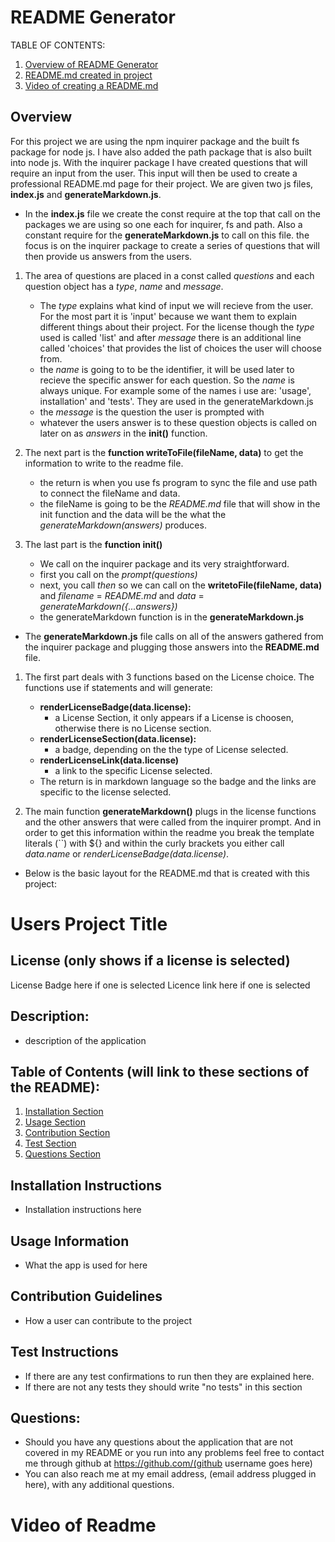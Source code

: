# README Generator

TABLE OF CONTENTS:
1. [Overview of README Generator](#overview)
2. [README.md created in project](#users-project-title)
3. [Video of creating a README.md](#video-of-readme)

## Overview
For this project we are using the npm inquirer package and the built fs package for node js. I have also added the path package that is also built into node js. With the inquirer package I have created questions that will require an input from the user. This input will then be used to create a professional README.md page for their project.
We are given two js files, **index.js** and **generateMarkdown.js**.

- In the **index.js** file we create the const require at the top that call on the packages we are using so one each for inquirer, fs and path. Also a constant require for the **generateMarkdown.js** to call on this file. the focus is on the inquirer package to create a series of questions that will then provide us answers from the users. 
1. The area of questions are placed in a const called *questions* and each question object has a *type*, *name* and *message*. 
    - The *type* explains what kind of input we will recieve from the user. For the most part it is 'input' because we want them to explain different things about their project. For the license though the *type* used is called 'list' and after *message* there is an additional line called 'choices' that provides the list of choices the user will choose from.
    - the *name* is going to to be the identifier, it will be used later to recieve the specific answer for each question. So the *name* is always unique. For example some of the names i use are: 'usage', installation' and 'tests'. They are used in the generateMarkdown.js
    - the *message* is the question the user is prompted with
    - whatever the users answer is to these question objects is called on later on as *answers* in the **init()** function.

2. The next part is the **function writeToFile(fileName, data)** to get the information to write to the readme file.
    - the return is when you use fs program to sync the file and use path to connect the fileName and data.
    - the fileName is going to be the *README.md* file that will show in the init function and the data will be the what the *generateMarkdown(answers)* produces.

3. The last part is the **function init()**
    - We call on the inquirer package and its very straightforward.
    - first you call on the *prompt(questions)*
    - next, you call *then* so we can call on the **writetoFile(fileName, data)** and *filename* = *README.md* and *data* = *generateMarkdown({...answers})* 
    - the generateMarkdown function is in the **generateMarkdown.js**

- The **generateMarkdown.js** file calls on all of the answers gathered from the inquirer package and plugging those answers into the **README.md** file.
1. The first part deals with 3 functions based on the License choice. The functions use if statements and will generate:
    - **renderLicenseBadge(data.license):**
        - a License Section, it only appears if a License is choosen, otherwise there is no License section.
    - **renderLicenseSection(data.license):**
        - a badge, depending on the the type of License selected.
    - **renderLicenseLink(data.license)**
        - a link to the specific License selected.
    - The return is in markdown language so the badge and the links are specific to the license selected.


2. The main function **generateMarkdown()** plugs in the license functions and the other answers that were called from the inquirer prompt. And in order to get this information within the readme you break the template literals (``) with ${} and within the curly brackets you either call *data.name* or *renderLicenseBadge(data.license)*.


- Below is the basic layout for the README.md that is created with this project:



# Users Project Title 

## License (only shows if a license is selected)
License Badge here if one is selected
Licence link here if one is selected

## Description:
- description of the application

## Table of Contents (will link to these sections of the README):
1. [Installation Section](#installation-instructions)
2. [Usage Section](#usage-information)
3. [Contribution Section](#contribution-guidelines)
4. [Test Section](#test-instructions)
5. [Questions Section](#questions)
## Installation Instructions
- Installation instructions here
## Usage Information
- What the app is used for here
## Contribution Guidelines
- How a user can contribute to the project
## Test Instructions
- If there are any test confirmations to run then they are explained here.
- If there are not any tests they should write "no tests" in this section
## Questions:
- Should you have any questions about the application that are not covered in my README or you run into any problems feel free to contact me through github at https://github.com/(github username goes here) 
- You can also reach me at my email address, (email address plugged in here), with any additional questions.



# Video of Readme



